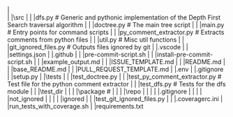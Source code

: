 |\
| |\src
| | |dfs.py  # Generic and pythonic implementation of the Depth First Search traversal algorithm
| | |doctree.py  # The main tree script
| | |main.py  # Entry points for command scripts
| | |py_comment_extractor.py  # Extracts comments from python files
| | |util.py  # Misc util functions
| | |git_ignored_files.py  # Outputs files ignored by git
| |\.vscode
| | |settings.json
| |\.github
| | |pre-commit-script.sh
| | |install-pre-commit-script.sh
| | |example_output.md
| | |ISSUE_TEMPLATE.md
| | |README.md
| | |base_README.md
| | |PULL_REQUEST_TEMPLATE.md
| |.env
| |.gitignore
| |setup.py
| |\tests
| | |test_doctree.py
| | |test_py_comment_extractor.py  # Test file for the python comment extractor
| | |test_dfs.py  # Tests for the dfs module
| | |\test_dir
| | | |\package  # 
| | | |\repo
| | | | |.gitignore
| | | | |not_ignored
| | | | |ignored
| | |test_git_ignored_files.py
| | |.coveragerc.ini
| |run_tests_with_coverage.sh
| |requirements.txt
